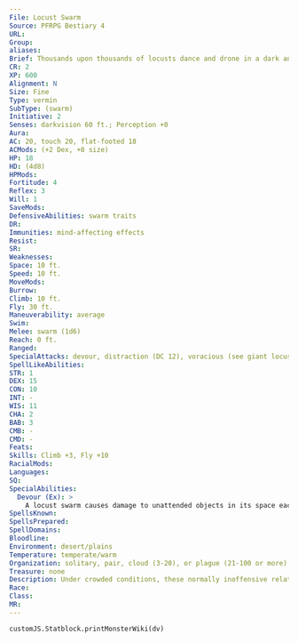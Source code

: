 ```yaml
---
File: Locust Swarm
Source: PFRPG Bestiary 4
URL: 
Group: 
aliases: 
Brief: Thousands upon thousands of locusts dance and drone in a dark and ravenous cloud.
CR: 2
XP: 600
Alignment: N
Size: Fine
Type: vermin
SubType: (swarm)
Initiative: 2
Senses: darkvision 60 ft.; Perception +0
Aura: 
AC: 20, touch 20, flat-footed 18
ACMods: (+2 Dex, +8 size)
HP: 18
HD: (4d8)
HPMods: 
Fortitude: 4
Reflex: 3
Will: 1
SaveMods: 
DefensiveAbilities: swarm traits
DR: 
Immunities: mind-affecting effects
Resist: 
SR: 
Weaknesses: 
Space: 10 ft.
Speed: 10 ft.
MoveMods: 
Burrow: 
Climb: 10 ft.
Fly: 30 ft.
Maneuverability: average
Swim: 
Melee: swarm (1d6)
Reach: 0 ft.
Ranged: 
SpecialAttacks: devour, distraction (DC 12), voracious (see giant locust)
SpellLikeAbilities: 
STR: 1
DEX: 15
CON: 10
INT: -
WIS: 11
CHA: 2
BAB: 3
CMB: -
CMD: -
Feats: 
Skills: Climb +3, Fly +10
RacialMods: 
Languages: 
SQ: 
SpecialAbilities:
  Devour (Ex): >
    A locust swarm causes damage to unattended objects in its space each round as though they were creatures. It even damages inedible objects.
SpellsKnown: 
SpellsPrepared: 
SpellDomains: 
Bloodline: 
Environment: desert/plains
Temperature: temperate/warm
Organization: solitary, pair, cloud (3-20), or plague (21-100 or more)
Treasure: none
Description: Under crowded conditions, these normally inoffensive relatives of the grasshopper change color, breed uncontrollably, ravenously consume any available vegetation, and wreak vast destruction to farms and settlements. The largest swarms, known as plagues, can include billions of locusts and cover hundreds of square miles. Locusts in these swarms are larger and more aggressive than common ones, making the swarm a true danger to everything edible in their path and even to inedible objects as well.
Race: 
Class: 
MR: 
---
```

```dataviewjs
customJS.Statblock.printMonsterWiki(dv)
```

